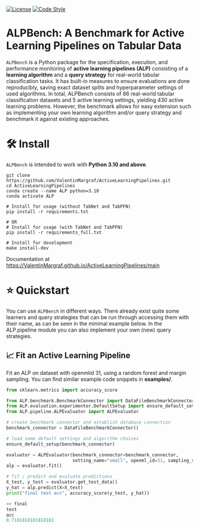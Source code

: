 [![License](https://img.shields.io/badge/License-MIT-brightgreen.svg)](https://opensource.org/licenses/MIT)
[![Code Style](https://img.shields.io/badge/code%20style-black-000000.svg)](https://github.com/psf/black)

# ALPBench: A Benchmark for Active Learning Pipelines on Tabular Data
`ALPBench` is a Python package for the specification, execution, and performance monitoring of **active learning pipelines (ALP)** consisting of a **learning algorithm** and a **query strategy** for real-world tabular classification tasks. It has built-in measures to ensure evaluations are done reproducibly, saving exact dataset splits and hyperparameter settings of used algorithms. In total, ALPBench consists of 86 real-world tabular classification datasets and 5 active learning settings, yielding 430 active learning problems. However, the benchmark allows for easy extension such as implementing your own learning algorithm and/or query strategy and benchmark it against existing approaches.


# 🛠️ Install
`ALPBench` is intended to work with **Python 3.10 and above**.
```
git clone https://github.com/ValentinMargraf/ActiveLearningPipelines.git
cd ActiveLearningPipelines
conda create --name ALP python=3.10
conda activate ALP

# Install for usage (without TabNet and TabPFN)
pip install -r requirements.txt

# OR
# Install for usage (with TabNet and TabPFN)
pip install -r requirements_full.txt

# Install for development
make install-dev
```

Documentation at https://ValentinMargraf.github.io/ActiveLearningPipelines/main


# ⭐ Quickstart
You can use `ALPBench` in different ways. There already exist quite some learners and query strategies that can be
run through accessing them with their name, as can be seen in the minimal example below. In the ALP.pipeline module you
can also implement your own (new) query strategies.


## 📈 Fit an Active Learning Pipeline

Fit an ALP on dataset with openmlid 31, using a random forest and margin sampling. You can find similar example code snippets in
**examples/**.

```python
from sklearn.metrics import accuracy_score

from ALP.benchmark.BenchmarkConnector import DataFileBenchmarkConnector
from ALP.evaluation.experimenter.DefaultSetup import ensure_default_setup
from ALP.pipeline.ALPEvaluator import ALPEvaluator

# create benchmark connector and establish database connection
benchmark_connector = DataFileBenchmarkConnector()

# load some default settings and algorithm choices
ensure_default_setup(benchmark_connector)

evaluator = ALPEvaluator(benchmark_connector=benchmark_connector,
                         setting_name="small", openml_id=31, sampling_strategy_name="margin", learner_name="rf_gini")
alp = evaluator.fit()

# fit / predict and evaluate predictions
X_test, y_test = evaluator.get_test_data()
y_hat = alp.predict(X=X_test)
print("final test acc", accuracy_score(y_test, y_hat))

>> final
test
acc
0.7181818181818181

```
